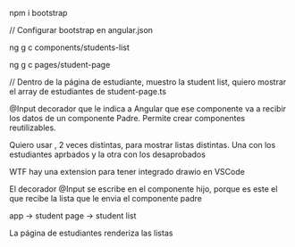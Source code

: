 npm i bootstrap

// Configurar bootstrap en angular.json

ng g c components/students-list

ng g c pages/student-page

// Dentro de la página de estudiante, muestro la student list, quiero mostrar el array de estudiantes de student-page.ts 

@Input decorador que le indica a Angular que ese componente va a recibir los datos de un componente Padre. Permite crear componentes reutilizables.

Quiero usar <app-students-list />, 2 veces distintas, para mostrar listas distintas. Una con los estudiantes aprbados y la otra con los desaprobados

WTF hay una extension para tener integrado drawio en VSCode

El decorador @Input se escribe en el componente hijo, porque es este el que recibe la lista que le envia el componente padre

app -> student page -> student list

La página de estudiantes renderiza las listas

